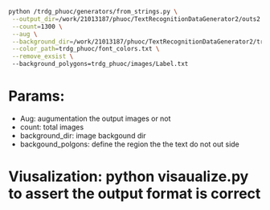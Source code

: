 ```bash
python /trdg_phuoc/generators/from_strings.py \
 --output_dir=/work/21013187/phuoc/TextRecognitionDataGenerator2/outs2 \
 --count=1300 \
 --aug \
 --background_dir=/work/21013187/phuoc/TextRecognitionDataGenerator2/trdg_phuoc/images \
 --color_path=trdg_phuoc/font_colors.txt \
 --remove_exsist \ 
 --background_polygons=trdg_phuoc/images/Label.txt
```

# Params:
-  Aug: augumentation the output images or not
- count: total images
- background_dir: image backgound dir
- backgound_polgons: define the region the the text do not out side



# Viusalization: python visaualize.py to assert the output format is correct